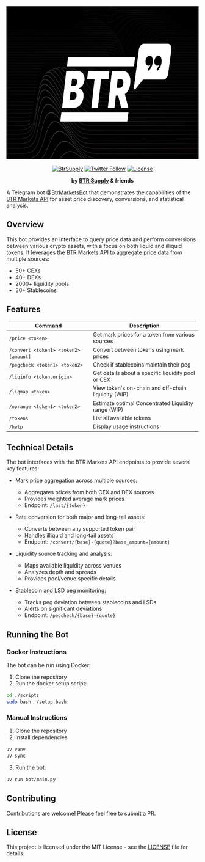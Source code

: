 <div align="center">
  <img style="border-radius=25px; max-height=250px;" height="400" src="./banner.jpg" />
  <!-- <h1>Chomp</h1> -->
  <p>
    <a href="https://t.me/btrsupply"><img alt="BtrSupply" src="https://img.shields.io/badge/BTRSupply--white?style=social&logo=telegram"></a>
    <a href="https://x.com/BtrSupply"><img alt="Twitter Follow" src="https://img.shields.io/twitter/follow/BtrSupply?label=@BtrSupply&style=social"></a>
    <!-- <a href="https://docs.astrolab.fi"><img alt="Astrolab Docs" src="https://img.shields.io/badge/astrolab_docs-F9C3B3" /></a> -->
    <a href="https://opensource.org/licenses/MIT"><img alt="License" src="https://img.shields.io/github/license/BtrSupply/btr-bot?style=social" /></a>
  </p>
  <p>
    <strong>by <a href="https://btr.supply">BTR Supply</a> & friends</strong>
  </p>
</div>

A Telegram bot [@BtrMarketsBot](https://t.me/BtrMarketsBot) that demonstrates the capabilities of the [BTR Markets API](https://api.btr.markets) for asset price discovery, conversions, and statistical analysis.

## Overview

This bot provides an interface to query price data and perform conversions between various crypto assets, with a focus on both liquid and illiquid tokens. It leverages the BTR Markets API to aggregate price data from multiple sources:
- 50+ CEXs
- 40+ DEXs
- 2000+ liquidity pools
- 30+ Stablecoins

## Features

| Command | Description |
|---------|-------------|
| `/price <token>` | Get mark prices for a token from various sources |
| `/convert <token1> <token2> [amount]` | Convert between tokens using mark prices |
| `/pegcheck <token1> <token2>` | Check if stablecoins maintain their peg |
| `/liqinfo <token.origin>` | Get details about a specific liquidity pool or CEX |
| `/liqmap <token>` | View token's on-chain and off-chain liquidity (WIP) |
| `/oprange <token1> <token2>` | Estimate optimal Concentrated Liquidity range (WIP) |
| `/tokens` | List all available tokens |
| `/help` | Display usage instructions |

## Technical Details

The bot interfaces with the BTR Markets API endpoints to provide several key features:

- Mark price aggregation across multiple sources:
  - Aggregates prices from both CEX and DEX sources
  - Provides weighted average mark prices
  - Endpoint: `/last/{token}`

- Rate conversion for both major and long-tail assets:
  - Converts between any supported token pair
  - Handles illiquid and long-tail assets
  - Endpoint: `/convert/{base}-{quote}?base_amount={amount}`

- Liquidity source tracking and analysis:
  - Maps available liquidity across venues
  - Analyzes depth and spreads
  - Provides pool/venue specific details

- Stablecoin and LSD peg monitoring:
  - Tracks peg deviation between stablecoins and LSDs
  - Alerts on significant deviations
  - Endpoint: `/pegcheck/{base}-{quote}`

## Running the Bot

### Docker Instructions
The bot can be run using Docker:

1. Clone the repository
2. Run the docker setup script:
```bash
cd ./scripts
sudo bash ./setup.bash
```

### Manual Instructions

1. Clone the repository
2. Install dependencies
```bash
uv venv
uv sync
```

3. Run the bot:
```bash
uv run bot/main.py
```

## Contributing

Contributions are welcome! Please feel free to submit a PR.

## License

This project is licensed under the MIT License - see the [LICENSE](LICENSE) file for details.
